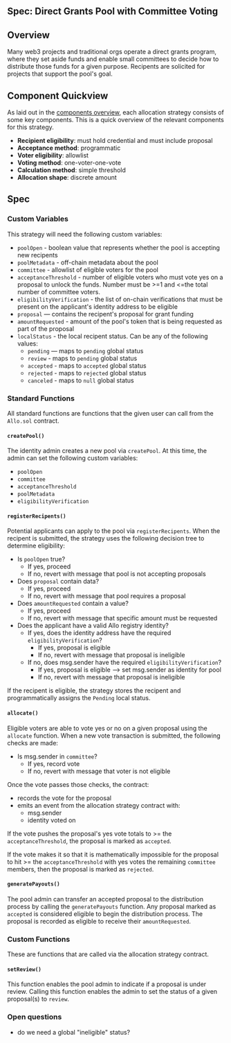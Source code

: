 Spec: Direct Grants Pool with Committee Voting
---------------------------------

## Overview 
Many web3 projects and traditional orgs operate a direct grants program, where they set aside funds and enable small committees to decide how to distribute those funds for a given purpose. Recipents are solicited for projects that support the pool's goal.

## Component Quickview
As laid out in the [components overview](https://docs.google.com/document/d/1qoOP07oMKzUCyfb4HbnyeD6ZYEQa004i5Zwqoy7-Ox8/edit), each allocation strategy consists of some key components. This is a quick overview of the relevant components for this strategy.
- **Recipient eligibility**: must hold credential and must include proposal
- **Acceptance method**: programmatic
- **Voter eligibility**: allowlist
- **Voting method**: one-voter-one-vote
- **Calculation method**: simple threshold
- **Allocation shape**: discrete amount

## Spec
### Custom Variables
This strategy will need the following custom variables:
- `poolOpen` - boolean value that represents whether the pool is accepting new recipents
- `poolMetadata` - off-chain metadata about the pool
- `committee` - allowlist of eligible voters for the pool
- `acceptanceThreshold` - number of eligible voters who must vote yes on a proposal to unlock the funds. Number must be >=1 and <=the total number of committee voters. 
- `eligibilityVerification` - the list of on-chain verifications that must be present on the applicant's identity address to be eligible
- `proposal` — contains the recipent's proposal for grant funding
- `amountRequested` - amount of the pool's token that is being requested as part of the proposal
- `localStatus` - the local recipent status. Can be any of the following values:
    - `pending` — maps to `pending` global status
    - `review` - maps to `pending` global status
    - `accepted` - maps to `accepted` global status
    - `rejected` - maps to `rejected` global status
    - `canceled` - maps to `null` global status

### Standard Functions
All standard functions are functions that the given user can call from the `Allo.sol` contract.
#### `createPool()`
The identity admin creates a new pool via `createPool`. At this time, the admin can set the following custom variables:
- `poolOpen`
- `committee`
- `acceptanceThreshold`
- `poolMetadata`
- `eligibilityVerification`

#### `registerRecipents()`
Potential applicants can apply to the pool via `registerRecipents`. When the recipent is submitted, the strategy uses the following decision tree to determine eligibility:

- Is `poolOpen` true?
    - If yes, proceed
    - If no, revert with message that pool is not accepting proposals
- Does `proposal` contain data? 
    - If yes, proceed
    - If no, revert with message that pool requires a proposal
- Does `amountRequested` contain a value?
    - If yes, proceed
    - If no, revert with message that specific amount must be requested
- Does the applicant have a valid Allo registry identity?
    - If yes, does the identity address have the required `eligibilityVerification`?
        - If yes, proposal is eligible
        - If no, revert with message that proposal is ineligible
    - If no, does msg.sender have the required `eligibilityVerification`?
        - If yes, proposal is eligible —> set msg.sender as identity for pool
        - If no, revert with message that proposal is ineligible

If the recipent is eligible, the strategy stores the recipent and programmatically assigns the `Pending` local status.

#### `allocate()`
Eligible voters are able to vote yes or no on a given proposal using the `allocate` function. When a new vote transaction is submitted, the following checks are made:
- Is msg.sender in `committee`?
    - If yes, record vote
    - If no, revert with message that voter is not eligible

Once the vote passes those checks, the contract:
- records the vote for the proposal
- emits an event from the allocation strategy contract with:
    - msg.sender
    - identity voted on

If the vote pushes the proposal's yes vote totals to >= the `acceptanceThreshold`, the proposal is marked as `accepted`.

If the vote makes it so that it is mathematically impossible for the proposal to hit >= the `acceptanceThreshold` with yes votes the remaining `committee` members, then the proposal is marked as `rejected`.

#### `generatePayouts()`
The pool admin can transfer an accepted proposal to the distribution process by calling the `generatePayouts` function. Any proposal marked as `accepted` is considered eligible to begin the distribution process. The proposal is recorded as eligible to receive their `amountRequested`. 

### Custom Functions
These are functions that are called via the allocation strategy contract.

#### `setReview()`
This function enables the pool admin to indicate if a proposal is under review. Calling this function enables the admin to set the status of a given proposal(s) to `review`. 

### Open questions
- do we need a global "ineligible" status?